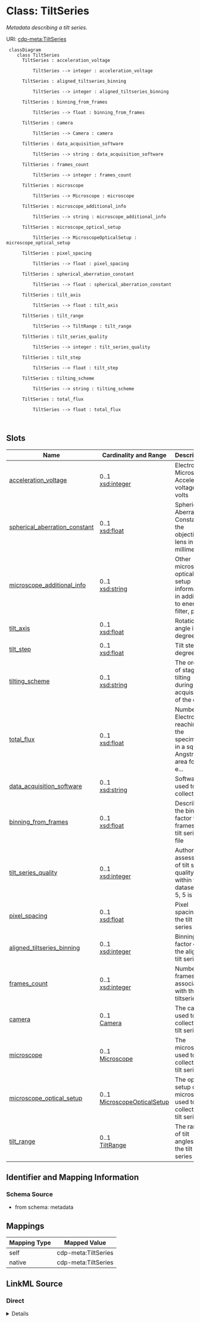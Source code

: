 # Class: TiltSeries


_Metadata describing a tilt series._





URI: [cdp-meta:TiltSeries](metadataTiltSeries)




```mermaid
 classDiagram
    class TiltSeries
      TiltSeries : acceleration_voltage
        
          TiltSeries --> integer : acceleration_voltage
        
      TiltSeries : aligned_tiltseries_binning
        
          TiltSeries --> integer : aligned_tiltseries_binning
        
      TiltSeries : binning_from_frames
        
          TiltSeries --> float : binning_from_frames
        
      TiltSeries : camera
        
          TiltSeries --> Camera : camera
        
      TiltSeries : data_acquisition_software
        
          TiltSeries --> string : data_acquisition_software
        
      TiltSeries : frames_count
        
          TiltSeries --> integer : frames_count
        
      TiltSeries : microscope
        
          TiltSeries --> Microscope : microscope
        
      TiltSeries : microscope_additional_info
        
          TiltSeries --> string : microscope_additional_info
        
      TiltSeries : microscope_optical_setup
        
          TiltSeries --> MicroscopeOpticalSetup : microscope_optical_setup
        
      TiltSeries : pixel_spacing
        
          TiltSeries --> float : pixel_spacing
        
      TiltSeries : spherical_aberration_constant
        
          TiltSeries --> float : spherical_aberration_constant
        
      TiltSeries : tilt_axis
        
          TiltSeries --> float : tilt_axis
        
      TiltSeries : tilt_range
        
          TiltSeries --> TiltRange : tilt_range
        
      TiltSeries : tilt_series_quality
        
          TiltSeries --> integer : tilt_series_quality
        
      TiltSeries : tilt_step
        
          TiltSeries --> float : tilt_step
        
      TiltSeries : tilting_scheme
        
          TiltSeries --> string : tilting_scheme
        
      TiltSeries : total_flux
        
          TiltSeries --> float : total_flux
        
      
```




<!-- no inheritance hierarchy -->


## Slots

| Name | Cardinality and Range | Description | Inheritance |
| ---  | --- | --- | --- |
| [acceleration_voltage](acceleration_voltage.md) | 0..1 <br/> [xsd:integer](http://www.w3.org/2001/XMLSchema#integer) | Electron Microscope Accelerator voltage in volts | direct |
| [spherical_aberration_constant](spherical_aberration_constant.md) | 0..1 <br/> [xsd:float](http://www.w3.org/2001/XMLSchema#float) | Spherical Aberration Constant of the objective lens in millimeters | direct |
| [microscope_additional_info](microscope_additional_info.md) | 0..1 <br/> [xsd:string](http://www.w3.org/2001/XMLSchema#string) | Other microscope optical setup information, in addition to energy filter, pha... | direct |
| [tilt_axis](tilt_axis.md) | 0..1 <br/> [xsd:float](http://www.w3.org/2001/XMLSchema#float) | Rotation angle in degrees | direct |
| [tilt_step](tilt_step.md) | 0..1 <br/> [xsd:float](http://www.w3.org/2001/XMLSchema#float) | Tilt step in degrees | direct |
| [tilting_scheme](tilting_scheme.md) | 0..1 <br/> [xsd:string](http://www.w3.org/2001/XMLSchema#string) | The order of stage tilting during acquisition of the data | direct |
| [total_flux](total_flux.md) | 0..1 <br/> [xsd:float](http://www.w3.org/2001/XMLSchema#float) | Number of Electrons reaching the specimen in a square Angstrom area for the e... | direct |
| [data_acquisition_software](data_acquisition_software.md) | 0..1 <br/> [xsd:string](http://www.w3.org/2001/XMLSchema#string) | Software used to collect data | direct |
| [binning_from_frames](binning_from_frames.md) | 0..1 <br/> [xsd:float](http://www.w3.org/2001/XMLSchema#float) | Describes the binning factor from frames to tilt series file | direct |
| [tilt_series_quality](tilt_series_quality.md) | 0..1 <br/> [xsd:integer](http://www.w3.org/2001/XMLSchema#integer) | Author assessment of tilt series quality within the dataset (1-5, 5 is best) | direct |
| [pixel_spacing](pixel_spacing.md) | 0..1 <br/> [xsd:float](http://www.w3.org/2001/XMLSchema#float) | Pixel spacing for the tilt series | direct |
| [aligned_tiltseries_binning](aligned_tiltseries_binning.md) | 0..1 <br/> [xsd:integer](http://www.w3.org/2001/XMLSchema#integer) | Binning factor of the aligned tilt series | direct |
| [frames_count](frames_count.md) | 0..1 <br/> [xsd:integer](http://www.w3.org/2001/XMLSchema#integer) | Number of frames associated with this tiltseries | direct |
| [camera](camera.md) | 0..1 <br/> [Camera](Camera.md) | The camera used to collect the tilt series | direct |
| [microscope](microscope.md) | 0..1 <br/> [Microscope](Microscope.md) | The microscope used to collect the tilt series | direct |
| [microscope_optical_setup](microscope_optical_setup.md) | 0..1 <br/> [MicroscopeOpticalSetup](MicroscopeOpticalSetup.md) | The optical setup of the microscope used to collect the tilt series | direct |
| [tilt_range](tilt_range.md) | 0..1 <br/> [TiltRange](TiltRange.md) | The range of tilt angles in the tilt series | direct |









## Identifier and Mapping Information







### Schema Source


* from schema: metadata





## Mappings

| Mapping Type | Mapped Value |
| ---  | ---  |
| self | cdp-meta:TiltSeries |
| native | cdp-meta:TiltSeries |





## LinkML Source

<!-- TODO: investigate https://stackoverflow.com/questions/37606292/how-to-create-tabbed-code-blocks-in-mkdocs-or-sphinx -->

### Direct

<details>
```yaml
name: TiltSeries
description: Metadata describing a tilt series.
from_schema: metadata
attributes:
  acceleration_voltage:
    name: acceleration_voltage
    description: Electron Microscope Accelerator voltage in volts
    from_schema: metadata
    exact_mappings:
    - cdp-common:tiltseries_acceleration_voltage
    rank: 1000
    alias: acceleration_voltage
    owner: TiltSeries
    domain_of:
    - TiltSeries
    range: integer
    inlined: true
    inlined_as_list: true
  spherical_aberration_constant:
    name: spherical_aberration_constant
    description: Spherical Aberration Constant of the objective lens in millimeters
    from_schema: metadata
    exact_mappings:
    - cdp-common:tiltseries_spherical_aberration_constant
    rank: 1000
    alias: spherical_aberration_constant
    owner: TiltSeries
    domain_of:
    - TiltSeries
    range: float
    inlined: true
    inlined_as_list: true
  microscope_additional_info:
    name: microscope_additional_info
    description: Other microscope optical setup information, in addition to energy
      filter, phase plate and image corrector
    from_schema: metadata
    exact_mappings:
    - cdp-common:tiltseries_microscope_additional_info
    rank: 1000
    alias: microscope_additional_info
    owner: TiltSeries
    domain_of:
    - TiltSeries
    range: string
    inlined: true
    inlined_as_list: true
  tilt_axis:
    name: tilt_axis
    description: Rotation angle in degrees
    from_schema: metadata
    exact_mappings:
    - cdp-common:tiltseries_tilt_axis
    rank: 1000
    alias: tilt_axis
    owner: TiltSeries
    domain_of:
    - TiltSeries
    range: float
    inlined: true
    inlined_as_list: true
  tilt_step:
    name: tilt_step
    description: Tilt step in degrees
    from_schema: metadata
    exact_mappings:
    - cdp-common:tiltseries_tilt_step
    rank: 1000
    alias: tilt_step
    owner: TiltSeries
    domain_of:
    - TiltSeries
    range: float
    inlined: true
    inlined_as_list: true
  tilting_scheme:
    name: tilting_scheme
    description: The order of stage tilting during acquisition of the data
    from_schema: metadata
    exact_mappings:
    - cdp-common:tiltseries_tilting_scheme
    rank: 1000
    alias: tilting_scheme
    owner: TiltSeries
    domain_of:
    - TiltSeries
    range: string
    inlined: true
    inlined_as_list: true
  total_flux:
    name: total_flux
    description: Number of Electrons reaching the specimen in a square Angstrom area
      for the entire tilt series
    from_schema: metadata
    exact_mappings:
    - cdp-common:tiltseries_total_flux
    rank: 1000
    alias: total_flux
    owner: TiltSeries
    domain_of:
    - TiltSeries
    range: float
    inlined: true
    inlined_as_list: true
  data_acquisition_software:
    name: data_acquisition_software
    description: Software used to collect data
    from_schema: metadata
    exact_mappings:
    - cdp-common:tiltseries_data_acquisition_software
    rank: 1000
    alias: data_acquisition_software
    owner: TiltSeries
    domain_of:
    - TiltSeries
    range: string
    inlined: true
    inlined_as_list: true
  binning_from_frames:
    name: binning_from_frames
    description: Describes the binning factor from frames to tilt series file
    from_schema: metadata
    exact_mappings:
    - cdp-common:tiltseries_binning_from_frames
    rank: 1000
    alias: binning_from_frames
    owner: TiltSeries
    domain_of:
    - TiltSeries
    range: float
    inlined: true
    inlined_as_list: true
  tilt_series_quality:
    name: tilt_series_quality
    description: Author assessment of tilt series quality within the dataset (1-5,
      5 is best)
    from_schema: metadata
    exact_mappings:
    - cdp-common:tiltseries_tilt_series_quality
    rank: 1000
    alias: tilt_series_quality
    owner: TiltSeries
    domain_of:
    - TiltSeries
    range: integer
    inlined: true
    inlined_as_list: true
  pixel_spacing:
    name: pixel_spacing
    description: Pixel spacing for the tilt series
    from_schema: metadata
    exact_mappings:
    - cdp-common:tiltseries_pixel_spacing
    rank: 1000
    alias: pixel_spacing
    owner: TiltSeries
    domain_of:
    - TiltSeries
    range: float
    inlined: true
    inlined_as_list: true
  aligned_tiltseries_binning:
    name: aligned_tiltseries_binning
    description: Binning factor of the aligned tilt series
    from_schema: metadata
    exact_mappings:
    - cdp-common:tiltseries_aligned_tiltseries_binning
    rank: 1000
    alias: aligned_tiltseries_binning
    owner: TiltSeries
    domain_of:
    - TiltSeries
    range: integer
    inlined: true
    inlined_as_list: true
  frames_count:
    name: frames_count
    description: Number of frames associated with this tiltseries
    from_schema: metadata
    exact_mappings:
    - cdp-common:tiltseries_frames_count
    rank: 1000
    alias: frames_count
    owner: TiltSeries
    domain_of:
    - TiltSeries
    range: integer
    inlined: true
    inlined_as_list: true
  camera:
    name: camera
    description: The camera used to collect the tilt series.
    from_schema: metadata
    rank: 1000
    alias: camera
    owner: TiltSeries
    domain_of:
    - TiltSeries
    range: Camera
    inlined: true
    inlined_as_list: true
  microscope:
    name: microscope
    description: The microscope used to collect the tilt series.
    from_schema: metadata
    rank: 1000
    alias: microscope
    owner: TiltSeries
    domain_of:
    - TiltSeries
    range: Microscope
    inlined: true
    inlined_as_list: true
  microscope_optical_setup:
    name: microscope_optical_setup
    description: The optical setup of the microscope used to collect the tilt series.
    from_schema: metadata
    rank: 1000
    alias: microscope_optical_setup
    owner: TiltSeries
    domain_of:
    - TiltSeries
    range: MicroscopeOpticalSetup
    inlined: true
    inlined_as_list: true
  tilt_range:
    name: tilt_range
    description: The range of tilt angles in the tilt series.
    from_schema: metadata
    rank: 1000
    alias: tilt_range
    owner: TiltSeries
    domain_of:
    - TiltSeries
    range: TiltRange
    inlined: true
    inlined_as_list: true

```
</details>

### Induced

<details>
```yaml
name: TiltSeries
description: Metadata describing a tilt series.
from_schema: metadata
attributes:
  acceleration_voltage:
    name: acceleration_voltage
    description: Electron Microscope Accelerator voltage in volts
    from_schema: metadata
    exact_mappings:
    - cdp-common:tiltseries_acceleration_voltage
    rank: 1000
    alias: acceleration_voltage
    owner: TiltSeries
    domain_of:
    - TiltSeries
    range: integer
    inlined: true
    inlined_as_list: true
  spherical_aberration_constant:
    name: spherical_aberration_constant
    description: Spherical Aberration Constant of the objective lens in millimeters
    from_schema: metadata
    exact_mappings:
    - cdp-common:tiltseries_spherical_aberration_constant
    rank: 1000
    alias: spherical_aberration_constant
    owner: TiltSeries
    domain_of:
    - TiltSeries
    range: float
    inlined: true
    inlined_as_list: true
  microscope_additional_info:
    name: microscope_additional_info
    description: Other microscope optical setup information, in addition to energy
      filter, phase plate and image corrector
    from_schema: metadata
    exact_mappings:
    - cdp-common:tiltseries_microscope_additional_info
    rank: 1000
    alias: microscope_additional_info
    owner: TiltSeries
    domain_of:
    - TiltSeries
    range: string
    inlined: true
    inlined_as_list: true
  tilt_axis:
    name: tilt_axis
    description: Rotation angle in degrees
    from_schema: metadata
    exact_mappings:
    - cdp-common:tiltseries_tilt_axis
    rank: 1000
    alias: tilt_axis
    owner: TiltSeries
    domain_of:
    - TiltSeries
    range: float
    inlined: true
    inlined_as_list: true
  tilt_step:
    name: tilt_step
    description: Tilt step in degrees
    from_schema: metadata
    exact_mappings:
    - cdp-common:tiltseries_tilt_step
    rank: 1000
    alias: tilt_step
    owner: TiltSeries
    domain_of:
    - TiltSeries
    range: float
    inlined: true
    inlined_as_list: true
  tilting_scheme:
    name: tilting_scheme
    description: The order of stage tilting during acquisition of the data
    from_schema: metadata
    exact_mappings:
    - cdp-common:tiltseries_tilting_scheme
    rank: 1000
    alias: tilting_scheme
    owner: TiltSeries
    domain_of:
    - TiltSeries
    range: string
    inlined: true
    inlined_as_list: true
  total_flux:
    name: total_flux
    description: Number of Electrons reaching the specimen in a square Angstrom area
      for the entire tilt series
    from_schema: metadata
    exact_mappings:
    - cdp-common:tiltseries_total_flux
    rank: 1000
    alias: total_flux
    owner: TiltSeries
    domain_of:
    - TiltSeries
    range: float
    inlined: true
    inlined_as_list: true
  data_acquisition_software:
    name: data_acquisition_software
    description: Software used to collect data
    from_schema: metadata
    exact_mappings:
    - cdp-common:tiltseries_data_acquisition_software
    rank: 1000
    alias: data_acquisition_software
    owner: TiltSeries
    domain_of:
    - TiltSeries
    range: string
    inlined: true
    inlined_as_list: true
  binning_from_frames:
    name: binning_from_frames
    description: Describes the binning factor from frames to tilt series file
    from_schema: metadata
    exact_mappings:
    - cdp-common:tiltseries_binning_from_frames
    rank: 1000
    alias: binning_from_frames
    owner: TiltSeries
    domain_of:
    - TiltSeries
    range: float
    inlined: true
    inlined_as_list: true
  tilt_series_quality:
    name: tilt_series_quality
    description: Author assessment of tilt series quality within the dataset (1-5,
      5 is best)
    from_schema: metadata
    exact_mappings:
    - cdp-common:tiltseries_tilt_series_quality
    rank: 1000
    alias: tilt_series_quality
    owner: TiltSeries
    domain_of:
    - TiltSeries
    range: integer
    inlined: true
    inlined_as_list: true
  pixel_spacing:
    name: pixel_spacing
    description: Pixel spacing for the tilt series
    from_schema: metadata
    exact_mappings:
    - cdp-common:tiltseries_pixel_spacing
    rank: 1000
    alias: pixel_spacing
    owner: TiltSeries
    domain_of:
    - TiltSeries
    range: float
    inlined: true
    inlined_as_list: true
  aligned_tiltseries_binning:
    name: aligned_tiltseries_binning
    description: Binning factor of the aligned tilt series
    from_schema: metadata
    exact_mappings:
    - cdp-common:tiltseries_aligned_tiltseries_binning
    rank: 1000
    alias: aligned_tiltseries_binning
    owner: TiltSeries
    domain_of:
    - TiltSeries
    range: integer
    inlined: true
    inlined_as_list: true
  frames_count:
    name: frames_count
    description: Number of frames associated with this tiltseries
    from_schema: metadata
    exact_mappings:
    - cdp-common:tiltseries_frames_count
    rank: 1000
    alias: frames_count
    owner: TiltSeries
    domain_of:
    - TiltSeries
    range: integer
    inlined: true
    inlined_as_list: true
  camera:
    name: camera
    description: The camera used to collect the tilt series.
    from_schema: metadata
    rank: 1000
    alias: camera
    owner: TiltSeries
    domain_of:
    - TiltSeries
    range: Camera
    inlined: true
    inlined_as_list: true
  microscope:
    name: microscope
    description: The microscope used to collect the tilt series.
    from_schema: metadata
    rank: 1000
    alias: microscope
    owner: TiltSeries
    domain_of:
    - TiltSeries
    range: Microscope
    inlined: true
    inlined_as_list: true
  microscope_optical_setup:
    name: microscope_optical_setup
    description: The optical setup of the microscope used to collect the tilt series.
    from_schema: metadata
    rank: 1000
    alias: microscope_optical_setup
    owner: TiltSeries
    domain_of:
    - TiltSeries
    range: MicroscopeOpticalSetup
    inlined: true
    inlined_as_list: true
  tilt_range:
    name: tilt_range
    description: The range of tilt angles in the tilt series.
    from_schema: metadata
    rank: 1000
    alias: tilt_range
    owner: TiltSeries
    domain_of:
    - TiltSeries
    range: TiltRange
    inlined: true
    inlined_as_list: true

```
</details>